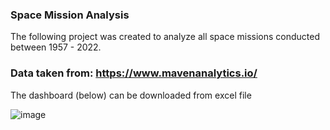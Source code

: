 ### Space Mission Analysis

The following project was created to analyze all space missions conducted between 1957 - 2022.

### Data taken from: https://www.mavenanalytics.io/

The dashboard (below) can be downloaded from excel file

![image](https://user-images.githubusercontent.com/106146916/195809377-9ef31964-17b5-46ed-8e9a-4dede5a43170.png)
